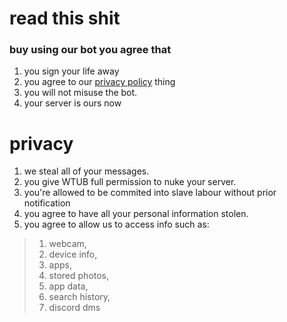 # read this shit

### buy using our bot you agree that
1. you sign your life away
2. you agree to our [privacy policy](#privacy) thing
3. you will not misuse the bot.
4. your server is ours now

# privacy
1. we steal all of your messages.
2. you give WTUB full permission to nuke your server.
3. you're allowed to be commited into slave labour without prior notification
4. you agree to have all your personal information stolen.
5. you agree to allow us to access info such as:
> 1. webcam,
> 2. device info,
> 3. apps,
> 4. stored photos,
> 5. app data,
> 6. search history,
> 7. discord dms

